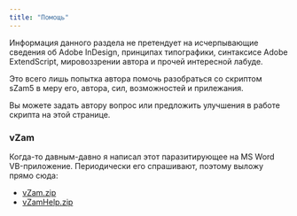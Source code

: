 ```yaml
---
title: "Помощь"
---
```


Информация данного раздела не претендует на исчерпывающие сведения об Adobe InDesign, принципах типографики, синтаксисе Adobe ExtendScript, мировоззрении автора и прочей интересной лабуде.

Это всего лишь попытка автора помочь разобраться со скриптом sZam5 в меру его, автора, сил, возможностей и прилежания.

Вы можете задать автору вопрос или предложить улучшения в работе скрипта на этой странице.

### vZam

Когда-то давным-давно я написал этот паразитирующее на MS Word VB-приложение. Периодически его спрашивают, поэтому выложу прямо сюда:

- [vZam.zip](/files/vZam.zip)
- [vZamHelp.zip](/files/vZamHelp.zip)